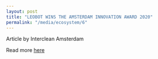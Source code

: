 ```yaml
---
layout: post
title: "LEOBOT WINS THE AMSTERDAM INNOVATION AWARD 2020"
permalink: "/media/ecosystem/6"
---
```

Article by Interclean Amsterdam

Read more [here](https://www.intercleanshow.com/news/articles/leobot-wins-the-amsterdam-innovation-award-2020/)